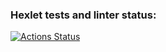 ### Hexlet tests and linter status:
[![Actions Status](https://github.com/PikylNadin/qa-auto-engineer-javascript-project-90/actions/workflows/hexlet-check.yml/badge.svg)](https://github.com/PikylNadin/qa-auto-engineer-javascript-project-90/actions)